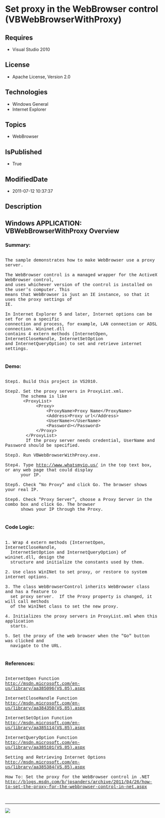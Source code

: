 # Set proxy in the WebBrowser control (VBWebBrowserWithProxy)
## Requires
* Visual Studio 2010
## License
* Apache License, Version 2.0
## Technologies
* Windows General
* Internet Explorer
## Topics
* WebBrowser
## IsPublished
* True
## ModifiedDate
* 2011-07-12 10:37:37
## Description

<p style="font-family:Courier New"></p>
<h2>Windows APPLICATION: VBWebBrowserWithProxy Overview </h2>
<p style="font-family:Courier New"></p>
<h3>Summary:</h3>
<p style="font-family:Courier New"><br>
The sample demonstrates how to make WebBrowser use a proxy server.<br>
<br>
The WebBrowser control is a managed wrapper for the ActiveX WebBrowser control, <br>
and uses whichever version of the control is installed on the user's computer. This<br>
means that WebBrowser is just an IE instance, so that it uses the proxy settings of
<br>
IE. <br>
<br>
In Internet Explorer 5 and later, Internet options can be set for on a specific <br>
connection and process, for example, LAN connection or ADSL connection. Wininet.dll
<br>
contains 4 extern methods (InternetOpen, InternetCloseHandle, InternetSetOption <br>
and InternetQueryOption) to set and retrieve internet settings.<br>
<br>
</p>
<h3>Demo:</h3>
<p style="font-family:Courier New"><br>
Step1. Build this project in VS2010. <br>
<br>
Step2. Set the proxy servers in ProxyList.xml.<br>
&nbsp; &nbsp; &nbsp; The schema is like &nbsp;<br>
&nbsp;&nbsp;&nbsp;&nbsp; &nbsp; &lt;ProxyList&gt;<br>
&nbsp;&nbsp;&nbsp;&nbsp;&nbsp;&nbsp;&nbsp;&nbsp;&nbsp;&nbsp;&nbsp;&nbsp;&lt;Proxy&gt;<br>
&nbsp;&nbsp;&nbsp;&nbsp;&nbsp;&nbsp;&nbsp;&nbsp;&nbsp;&nbsp;&nbsp;&nbsp;&nbsp;&nbsp;&nbsp;&nbsp;&lt;ProxyName&gt;Proxy Name&lt;/ProxyName&gt;<br>
&nbsp;&nbsp;&nbsp;&nbsp;&nbsp;&nbsp;&nbsp;&nbsp;&nbsp;&nbsp;&nbsp;&nbsp;&nbsp;&nbsp;&nbsp;&nbsp;&lt;Address&gt;Proxy url&lt;/Address&gt;<br>
&nbsp;&nbsp;&nbsp;&nbsp;&nbsp;&nbsp;&nbsp;&nbsp;&nbsp;&nbsp;&nbsp;&nbsp;&nbsp;&nbsp;&nbsp;&nbsp;&lt;UserName&gt;&lt;/UserName&gt;<br>
&nbsp;&nbsp;&nbsp;&nbsp;&nbsp;&nbsp;&nbsp;&nbsp;&nbsp;&nbsp;&nbsp;&nbsp;&nbsp;&nbsp;&nbsp;&nbsp;&lt;Password&gt;&lt;/Password&gt;<br>
&nbsp;&nbsp;&nbsp;&nbsp;&nbsp;&nbsp;&nbsp;&nbsp;&nbsp;&nbsp;&nbsp;&nbsp;&lt;/Proxy&gt;
<br>
&nbsp;&nbsp;&nbsp;&nbsp;&nbsp;&nbsp;&nbsp;&nbsp;&lt;/ProxyList&gt; <br>
&nbsp;&nbsp;&nbsp;&nbsp;&nbsp;&nbsp;&nbsp;&nbsp;If the proxy server needs credential, UserName and Password should be specified.<br>
<br>
Step3. Run VBWebBrowserWithProxy.exe.<br>
<br>
Step4. Type <a target="_blank" href="http://www.whatsmyip.us/">http://www.whatsmyip.us/</a> in the top text box, or any web page that could display<br>
&nbsp; &nbsp; &nbsp; your IP.<br>
<br>
Step5. Check &quot;No Proxy&quot; and click Go. The browser shows your real IP.<br>
<br>
Step6. Check &quot;Proxy Server&quot;, choose a Proxy Server in the combo box and click Go. The browser
<br>
&nbsp; &nbsp; &nbsp; shows your IP through the Proxy.<br>
<br>
</p>
<h3>Code Logic:</h3>
<p style="font-family:Courier New"><br>
1. Wrap 4 extern methods (InternetOpen, InternetCloseHandle, <br>
&nbsp; InternetSetOption and InternetQueryOption) of wininet.dll, design the <br>
&nbsp; structure and initialize the constants used by them.<br>
<br>
2. Use class WinINet to set proxy, or restore to system internet options.<br>
&nbsp; &nbsp; &nbsp; <br>
3. The class WebBrowserControl inherits WebBrowser class and has a feature to <br>
&nbsp; set proxy server. &nbsp;If the Proxy property is changed, it will call methods
<br>
&nbsp; of the WinINet class to set the new proxy.<br>
<br>
4. Initializes the proxy servers in ProxyList.xml when this application <br>
&nbsp; starts. <br>
<br>
5. Set the proxy of the web browser when the &quot;Go&quot; button was clicked and
<br>
&nbsp; navigate to the URL.<br>
<br>
</p>
<h3>References:</h3>
<p style="font-family:Courier New"><br>
InternetOpen Function<br>
<a target="_blank" href="http://msdn.microsoft.com/en-us/library/aa385096(VS.85).aspx">http://msdn.microsoft.com/en-us/library/aa385096(VS.85).aspx</a><br>
<br>
InternetCloseHandle Function<br>
<a target="_blank" href="http://msdn.microsoft.com/en-us/library/aa384350(VS.85).aspx">http://msdn.microsoft.com/en-us/library/aa384350(VS.85).aspx</a><br>
<br>
InternetSetOption Function<br>
<a target="_blank" href="http://msdn.microsoft.com/en-us/library/aa385114(VS.85).aspx">http://msdn.microsoft.com/en-us/library/aa385114(VS.85).aspx</a><br>
<br>
InternetQueryOption Function<br>
<a target="_blank" href="http://msdn.microsoft.com/en-us/library/aa385101(VS.85).aspx">http://msdn.microsoft.com/en-us/library/aa385101(VS.85).aspx</a><br>
<br>
Setting and Retrieving Internet Options<br>
<a target="_blank" href="http://msdn.microsoft.com/en-us/library/aa385384(VS.85).aspx">http://msdn.microsoft.com/en-us/library/aa385384(VS.85).aspx</a><br>
<br>
How To: Set the proxy for the WebBrowser control in .NET<br>
<a target="_blank" href="http://blogs.msdn.com/b/jpsanders/archive/2011/04/26/how-to-set-the-proxy-for-the-webbrowser-control-in-net.aspx">http://blogs.msdn.com/b/jpsanders/archive/2011/04/26/how-to-set-the-proxy-for-the-webbrowser-control-in-net.aspx</a><br>
<br>
<br>
</p>
<hr>
<div><a href="http://go.microsoft.com/?linkid=9759640" style="margin-top:3px"><img src="http://bit.ly/onecodelogo">
</a></div>
